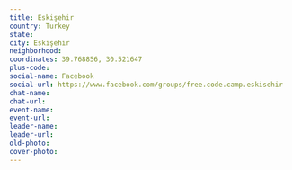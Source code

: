 ```yaml
---
title: Eskişehir
country: Turkey
state: 
city: Eskişehir
neighborhood: 
coordinates: 39.768856, 30.521647
plus-code:
social-name: Facebook
social-url: https://www.facebook.com/groups/free.code.camp.eskisehir
chat-name:
chat-url:
event-name:
event-url:
leader-name:
leader-url:
old-photo: 
cover-photo:
---
```

